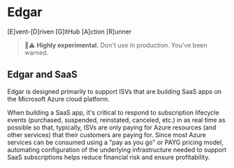 # Edgar
[E]vent-[D]riven [G]itHub [A]ction [R]unner

> 🧪⚠️ __Highly experimental.__ Don't use in production. You've been warned.

## Edgar and SaaS

Edgar is designed primarily to support ISVs that are building SaaS apps on the Microsoft Azure cloud platform.

When building a SaaS app, it's critical to respond to subscription lifecycle events (purchased, suspended, reinstated, canceled, etc.) in as real time as possible so that, typically, ISVs are only paying for Azure resources (and other services) that their customers are paying for. Since most Azure services can be consumed using a "pay as you go" or PAYG pricing model, automating configuration of the underlying infrastructure needed to support SaaS subscriptions helps reduce financial risk and ensure profitability.



